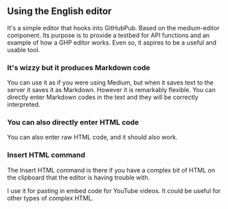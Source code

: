 ## Using the English editor

It's a simple editor that hooks into GitHubPub. Based on the medium-editor component. Its purpose is to provide a testbed for API functions and an example of how a GHP editor works. Even so, it aspires to be a useful and usable tool.

### It's wizzy but it produces Markdown code

You can use it as if you were using Medium, but when it saves text to the server it saves it as Markdown. However it is remarkably flexible. You can directly enter Markdown codes in the text and they will be correctly interpreted. 

### You can also directly enter HTML code

You can also enter raw HTML code, and it should also work.

### Insert HTML command

The Insert HTML command is there if you have a complex bit of HTML on the clipboard that the editor is having trouble with. 

I use it for pasting in embed code for YouTube videos. It could be useful for other types of complex HTML. 

